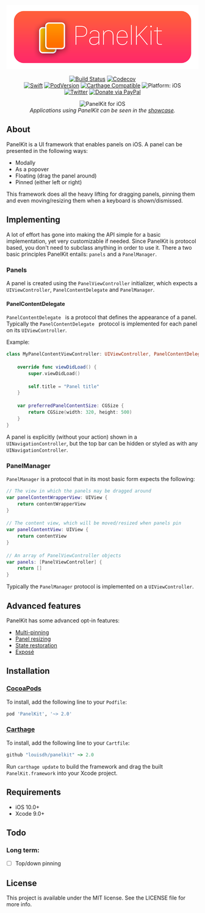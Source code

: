 <p align="center">
<img src="readme-resources/hero.png" style="max-height: 300px;" alt="PanelKit for iOS">
</p>

<p align="center">
<a href="https://travis-ci.org/louisdh/panelkit"><img src="https://travis-ci.org/louisdh/panelkit.svg?branch=master" style="max-height: 300px;" alt="Build Status"/></a>
<a href="https://codecov.io/gh/louisdh/panelkit"><img src="https://codecov.io/gh/louisdh/panelkit/branch/master/graph/badge.svg" alt="Codecov"/></a>
<br>
<a href="https://developer.apple.com/swift/"><img src="https://img.shields.io/badge/Swift-4.0-orange.svg?style=flat" style="max-height: 300px;" alt="Swift"/></a>
<a href="https://cocoapods.org/pods/PanelKit"><img src="https://img.shields.io/cocoapods/v/PanelKit.svg" style="max-height: 300px;" alt="PodVersion"/></a>
<a href="https://github.com/Carthage/Carthage"><img src="https://img.shields.io/badge/Carthage-compatible-4bc51d.svg?style=flat" style="max-height: 300px;" alt="Carthage Compatible"/></a>
<img src="https://img.shields.io/badge/platform-iOS-lightgrey.svg" style="max-height: 300px;" alt="Platform: iOS">
<br>
<a href="http://twitter.com/LouisDhauwe"><img src="https://img.shields.io/badge/Twitter-@LouisDhauwe-blue.svg?style=flat" style="max-height: 300px;" alt="Twitter"/></a>
<a href="https://paypal.me/louisdhauwe"><img src="https://img.shields.io/badge/Donate-PayPal-green.svg?style=flat" alt="Donate via PayPal"/></a>
</p>

<p align="center">
<img src="readme-resources/example.gif" style="max-height: 4480px;" alt="PanelKit for iOS">
<br>
<i>Applications using PanelKit can be seen in the <a href="SHOWCASE.md">showcase</a>.</i>
</p>


## About
PanelKit is a UI framework that enables panels on iOS. A panel can be presented in the following ways:

* Modally
* As a popover
* Floating (drag the panel around)
* Pinned (either left or right)


This framework does all the heavy lifting for dragging panels, pinning them and even moving/resizing them when a keyboard is shown/dismissed.


## Implementing
A lot of effort has gone into making the API simple for a basic implementation, yet very customizable if needed. Since PanelKit is protocol based, you don't need to subclass anything in order to use it. There a two basic principles PanelKit entails: ```panels``` and a ```PanelManager```.

### Panels
A panel is created using the ```PanelViewController``` initializer, which expects a ```UIViewController```, ```PanelContentDelegate``` and ```PanelManager```.

#### PanelContentDelegate
```PanelContentDelegate ``` is a protocol that defines the appearance of a panel. Typically the ```PanelContentDelegate ``` protocol is implemented for each panel on its ```UIViewController```.


Example:

```swift
class MyPanelContentViewController: UIViewController, PanelContentDelegate {
    
    override func viewDidLoad() {
        super.viewDidLoad()
        
        self.title = "Panel title"	
    }
    
    var preferredPanelContentSize: CGSize {
        return CGSize(width: 320, height: 500)
    }	
}
```  

A panel is explicitly (without your action) shown in a ```UINavigationController```, but the top bar can be hidden or styled as with any ```UINavigationController```.


### PanelManager
```PanelManager``` is a protocol that in its most basic form expects the following:

```swift
// The view in which the panels may be dragged around
var panelContentWrapperView: UIView {
    return contentWrapperView
}

// The content view, which will be moved/resized when panels pin
var panelContentView: UIView {
    return contentView
}

// An array of PanelViewController objects
var panels: [PanelViewController] {
    return []
}
``` 

Typically the ```PanelManager``` protocol is implemented on a ```UIViewController```.

## Advanced features
PanelKit has some advanced opt-in features:

* [Multi-pinning](docs/MultiPinning.md)
* [Panel resizing](docs/Resizing.md)
* [State restoration](docs/States.md)
* [Exposé](docs/Expose.md)

## Installation

### [CocoaPods](http://cocoapods.org)

To install, add the following line to your ```Podfile```:

```ruby
pod 'PanelKit', '~> 2.0'
```

### [Carthage](https://github.com/Carthage/Carthage)
To install, add the following line to your ```Cartfile```:

```ruby
github "louisdh/panelkit" ~> 2.0
```
Run ```carthage update``` to build the framework and drag the built ```PanelKit.framework``` into your Xcode project.



## Requirements

* iOS 10.0+
* Xcode 9.0+

## Todo 

### Long term:
- [ ] Top/down pinning

## License

This project is available under the MIT license. See the LICENSE file for more info.
